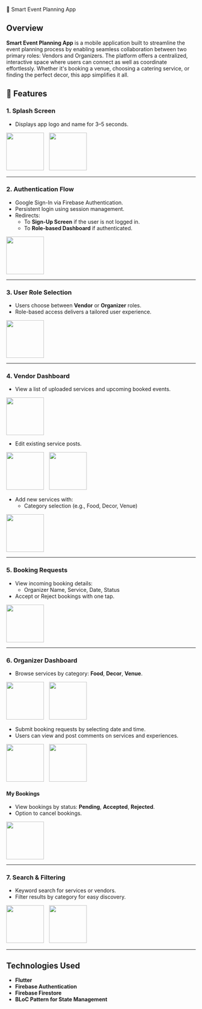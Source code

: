 📅 Smart Event Planning App

## Overview
**Smart Event Planning App** is a mobile application built to streamline the event planning process by enabling seamless collaboration between two primary roles: Vendors and Organizers. The platform offers a centralized, interactive space where users can connect as well as coordinate effortlessly. Whether it's booking a venue, choosing a catering service, or finding the perfect decor, this app simplifies it all.

## 🚀 Features

### 1. Splash Screen
- Displays app logo and name for 3–5 seconds.

<div>
  <img src="ss1.png" width="100" style="margin-right: 10px;"/>
  <img src="ss2.png" width="100"/>
</div>

---

### 2. Authentication Flow
- Google Sign-In via Firebase Authentication.
- Persistent login using session management.
- Redirects:
    - To **Sign-Up Screen** if the user is not logged in.
    - To **Role-based Dashboard** if authenticated.

<img src="ss3.png" width="100"/>

---

### 3. User Role Selection
- Users choose between **Vendor** or **Organizer** roles.
- Role-based access delivers a tailored user experience.

<img src="ss4.png" width="100"/>

---

### 4. Vendor Dashboard
- View a list of uploaded services and upcoming booked events.

<img src="ss12.png" width="100"/>

- Edit existing service posts.

<div>
  <img src="ss13.png" width="100" style="margin-right: 10px;"/>
  <img src="ss133.png" width="100"/>
</div>

- Add new services with:
    - Category selection (e.g., Food, Decor, Venue)

<img src="ss14.png" width="100"/>

---

### 5. Booking Requests
- View incoming booking details:
    - Organizer Name, Service, Date, Status
- Accept or Reject bookings with one tap.

<img src="ss15.png" width="100"/>

---

### 6. Organizer Dashboard
- Browse services by category: **Food**, **Decor**, **Venue**.

<div>
  <img src="ss5.png" width="100" style="margin-right: 10px;"/>
  <img src="ss6.png" width="100"/>
</div>

- Submit booking requests by selecting date and time.
- Users can view and post comments on services and experiences.

<div>
  <img src="ss10.png" width="100" style="margin-right: 10px;"/>
  <img src="ss11.png" width="100"/>
</div>

#### My Bookings
- View bookings by status: **Pending**, **Accepted**, **Rejected**.
- Option to cancel bookings.

<img src="ss7.png" width="100"/>

---

### 7. Search & Filtering
- Keyword search for services or vendors.
- Filter results by category for easy discovery.

<div>
  <img src="ss8.png" width="100" style="margin-right: 10px;"/>
  <img src="ss9.png" width="100"/>
</div>

---

## Technologies Used
- **Flutter**
- **Firebase Authentication**
- **Firebase Firestore**
- **BLoC Pattern for State Management**
